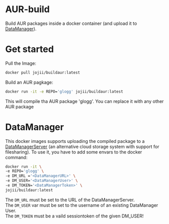 # AUR-build

Build AUR packages inside a docker container (and upload it to [DataManager](https://github.com/DataManager-Go)).

# Get started
Pull the Image:
```bash
docker pull jojii/buildaur:latest
```

Build an AUR pagkage:
```bash
docker run -it -e REPO='glogg' jojii/buildaur:latest
```

This will compile tha AUR package 'glogg'. You can replace it with any other AUR package

# DataManager
This docker images supports uploading the compiled package to a [DataManagerServer](https://github.com/DataManager-Go/DataManagerServer) (an alternative cloud storage system with support for filesharing). To use it, you have to add some envars to the docker command:
```bash
docker run -it \ 
-e REPO='glogg' \
-e DM_URL ='<DataManagerURL>' \
-e DM_USER='<DataManagerUser>' \
-e DM_TOKEN='<DataManagerToken>' \
jojii/buildaur:latest
```
The `DM_URL` must be set to the URL of the DataManagerServer.<br>
The `DM_USER` var must be set to the username of an existing DataManager User.<br>
The `DM_TOKEN` must be a vaild sessiontoken of the given DM_USER!
